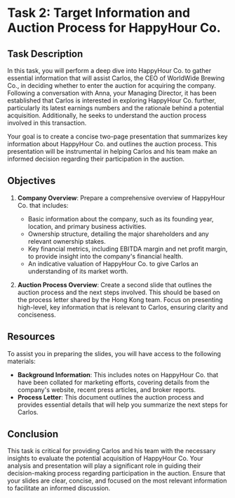 # Task 2: Target Information and Auction Process for HappyHour Co.

## Task Description

In this task, you will perform a deep dive into HappyHour Co. to gather essential information that will assist Carlos, the CEO of WorldWide Brewing Co., in deciding whether to enter the auction for acquiring the company. Following a conversation with Anna, your Managing Director, it has been established that Carlos is interested in exploring HappyHour Co. further, particularly its latest earnings numbers and the rationale behind a potential acquisition. Additionally, he seeks to understand the auction process involved in this transaction.

Your goal is to create a concise two-page presentation that summarizes key information about HappyHour Co. and outlines the auction process. This presentation will be instrumental in helping Carlos and his team make an informed decision regarding their participation in the auction.

## Objectives

1. **Company Overview**: Prepare a comprehensive overview of HappyHour Co. that includes:
   - Basic information about the company, such as its founding year, location, and primary business activities.
   - Ownership structure, detailing the major shareholders and any relevant ownership stakes.
   - Key financial metrics, including EBITDA margin and net profit margin, to provide insight into the company's financial health.
   - An indicative valuation of HappyHour Co. to give Carlos an understanding of its market worth.

2. **Auction Process Overview**: Create a second slide that outlines the auction process and the next steps involved. This should be based on the process letter shared by the Hong Kong team. Focus on presenting high-level, key information that is relevant to Carlos, ensuring clarity and conciseness.

## Resources

To assist you in preparing the slides, you will have access to the following materials:
- **Background Information**: This includes notes on HappyHour Co. that have been collated for marketing efforts, covering details from the company's website, recent press articles, and broker reports.
- **Process Letter**: This document outlines the auction process and provides essential details that will help you summarize the next steps for Carlos.

## Conclusion

This task is critical for providing Carlos and his team with the necessary insights to evaluate the potential acquisition of HappyHour Co. Your analysis and presentation will play a significant role in guiding their decision-making process regarding participation in the auction. Ensure that your slides are clear, concise, and focused on the most relevant information to facilitate an informed discussion.

